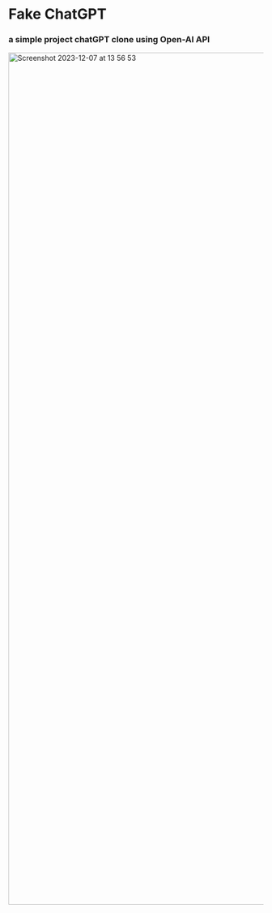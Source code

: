 # Fake ChatGPT

### a simple project chatGPT clone using Open-AI API <br>

<img width="1680" alt="Screenshot 2023-12-07 at 13 56 53" src="https://github.com/vickyadrii/fake-chatGPT/assets/76042524/f83e75b7-0cfa-4e59-a775-6437d5e4c8b6">
